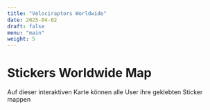 ```yaml
---
title: "Velociraptors Worldwide"
date: 2025-04-02
draft: false
menu: "main"
weight: 5
---
```


# Stickers Worldwide Map

Auf dieser interaktiven Karte können alle User ihre geklebten Sticker mappen

